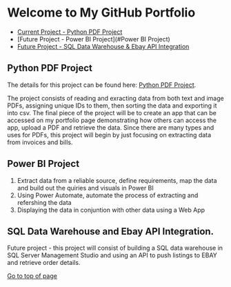 # Welcome to My GitHub Portfolio

- [Current Project - Python PDF Project](#python-pdf-project)
- [Future Project - Power BI Project](#Power BI Project)
- [Future Project - SQL Data Warehouse & Ebay API Integration](#sql-data-warehouse-and-ebay-api-integration)
 
## Python PDF Project

The details for this project can be found here: [Python PDF Project](https://github.com/AKEMMONS2/PythonProject_PDFExtraction.git).

The project consists of reading and exracting data from both text and image PDFs, assigning unique IDs to them, then sorting the data and exporting it into csv. The final piece of the project will be to create an app that can be accessed on my portfolio page demonstrating how others can access the app, upload a PDF and retrieve the data. Since there are many types and uses for PDFs, this project will begin by just focusing on extracting data from invoices and bills. 

## Power BI Project
  1. Extract data from a reliable source, define requirements, map the data and build out the quiries and visuals in Power BI
  2. Using Power Automate, automate the process of extracting and refershing the data
  3. Displaying the data in conjuntion with other data using a Web App

## SQL Data Warehouse and Ebay API Integration.

Future project - this project will consist of building a SQL data warehouse in SQL Server Management Studio and using an API to push listings to EBAY and retrieve order details. 

[Go to top of page](#welcome-to-my-github-portfolio)


